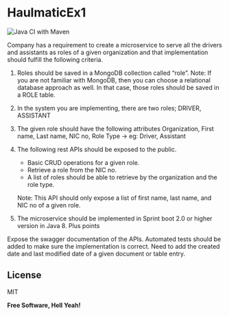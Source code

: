 # HaulmaticEx1
![Java CI with Maven](https://github.com/kalana-code/HaulmaticEx1/workflows/Java%20CI%20with%20Maven/badge.svg)

Company has a requirement to create a microservice to serve all the drivers and assistants as roles of a given organization and that implementation should fulfill the following criteria.
1. Roles should be saved in a MongoDB collection called “role”.
Note: If you are not familiar with MongoDB, then you can choose a relational database approach as well. In that case, those roles should be saved in a ROLE table.
2. In the system you are implementing, there are two roles; DRIVER, ASSISTANT
3. The given role should have the following attributes Organization,
First name,
Last name,
NIC no,
Role Type → eg: Driver, Assistant
4. The following rest APIs should be exposed to the public.
  
    - Basic CRUD operations for a given role.
    - Retrieve a role from the NIC no.
    - A list of roles should be able to retrieve by the organization and the role type.
  
    Note: This API should only expose a list of first name, last name, and NIC no of a given role.
5. The microservice should be implemented in Sprint boot 2.0 or higher version in Java 8.
Plus points


Expose the swagger documentation of the APIs.
Automated tests should be added to make sure the implementation is correct.
Need to add the created date and last modified date of a given document or table entry.

License
----

MIT

**Free Software, Hell Yeah!**
